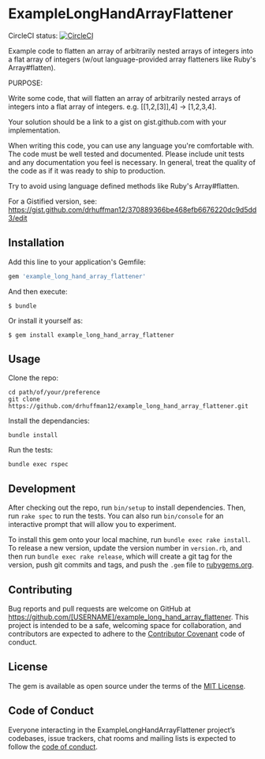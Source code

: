 # ExampleLongHandArrayFlattener

CircleCI status: [![CircleCI](https://circleci.com/gh/drhuffman12/example_long_hand_array_flattener.svg?style=svg)](https://circleci.com/gh/drhuffman12/example_long_hand_array_flattener)

Example code to flatten an array of arbitrarily nested arrays of integers into a flat array of integers (w/out language-provided array flatteners like Ruby's Array#flatten).

PURPOSE:

Write some code, that will flatten an array of arbitrarily nested arrays of integers into a flat array of integers.
e.g. [[1,2,[3]],4] -> [1,2,3,4]. 

Your solution should be a link to a gist on gist.github.com with your implementation.

When writing this code, you can use any language you're comfortable with. The code must be well tested and documented.
Please include unit tests and any documentation you feel is necessary. In general, treat the quality of the code as
if it was ready to ship to production.

Try to avoid using language defined methods like Ruby's Array#flatten.

For a Gistified version, see: https://gist.github.com/drhuffman12/370889366be468efb6676220dc9d5dd3/edit

## Installation

Add this line to your application's Gemfile:

```ruby
gem 'example_long_hand_array_flattener'
```

And then execute:

    $ bundle

Or install it yourself as:

    $ gem install example_long_hand_array_flattener

## Usage

Clone the repo:

```
cd path/of/your/preference
git clone https://github.com/drhuffman12/example_long_hand_array_flattener.git
```

Install the dependancies:

```
bundle install
```

Run the tests:

```
bundle exec rspec
```

## Development

After checking out the repo, run `bin/setup` to install dependencies. Then, run `rake spec` to run the tests. You can also run `bin/console` for an interactive prompt that will allow you to experiment.

To install this gem onto your local machine, run `bundle exec rake install`. To release a new version, update the version number in `version.rb`, and then run `bundle exec rake release`, which will create a git tag for the version, push git commits and tags, and push the `.gem` file to [rubygems.org](https://rubygems.org).

## Contributing

Bug reports and pull requests are welcome on GitHub at https://github.com/[USERNAME]/example_long_hand_array_flattener. This project is intended to be a safe, welcoming space for collaboration, and contributors are expected to adhere to the [Contributor Covenant](http://contributor-covenant.org) code of conduct.

## License

The gem is available as open source under the terms of the [MIT License](https://opensource.org/licenses/MIT).

## Code of Conduct

Everyone interacting in the ExampleLongHandArrayFlattener project’s codebases, issue trackers, chat rooms and mailing lists is expected to follow the [code of conduct](https://github.com/[USERNAME]/example_long_hand_array_flattener/blob/master/CODE_OF_CONDUCT.md).
